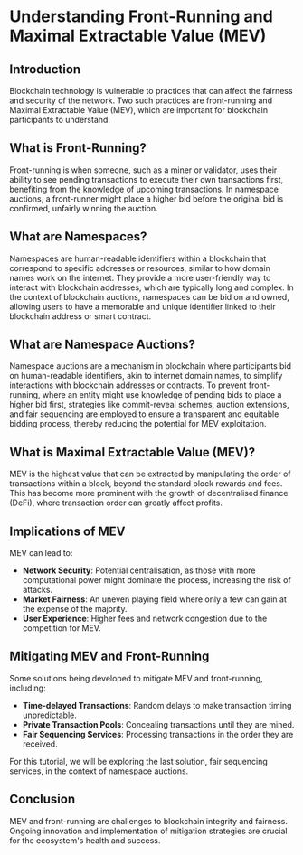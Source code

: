 # Understanding Front-Running and Maximal Extractable Value (MEV)

## Introduction

Blockchain technology is vulnerable to practices that can affect the fairness and security of the network. Two such practices are front-running and Maximal Extractable Value (MEV), which are important for blockchain participants to understand.

## What is Front-Running?

Front-running is when someone, such as a miner or validator, uses their ability to see pending transactions to execute their own transactions first, benefiting from the knowledge of upcoming transactions. In namespace auctions, a front-runner might place a higher bid before the original bid is confirmed, unfairly winning the auction.

## What are Namespaces?

Namespaces are human-readable identifiers within a blockchain that correspond to specific addresses or resources, similar to how domain names work on the internet. They provide a more user-friendly way to interact with blockchain addresses, which are typically long and complex. In the context of blockchain auctions, namespaces can be bid on and owned, allowing users to have a memorable and unique identifier linked to their blockchain address or smart contract.

## What are Namespace Auctions?

Namespace auctions are a mechanism in blockchain where participants bid on human-readable identifiers, akin to internet domain names, to simplify interactions with blockchain addresses or contracts. To prevent front-running, where an entity might use knowledge of pending bids to place a higher bid first, strategies like commit-reveal schemes, auction extensions, and fair sequencing are employed to ensure a transparent and equitable bidding process, thereby reducing the potential for MEV exploitation.

## What is Maximal Extractable Value (MEV)?

MEV is the highest value that can be extracted by manipulating the order of transactions within a block, beyond the standard block rewards and fees. This has become more prominent with the growth of decentralised finance (DeFi), where transaction order can greatly affect profits.

## Implications of MEV

MEV can lead to:

- **Network Security**: Potential centralisation, as those with more computational power might dominate the process, increasing the risk of attacks.
- **Market Fairness**: An uneven playing field where only a few can gain at the expense of the majority.
- **User Experience**: Higher fees and network congestion due to the competition for MEV.

## Mitigating MEV and Front-Running

Some solutions being developed to mitigate MEV and front-running, including:

- **Time-delayed Transactions**: Random delays to make transaction timing unpredictable.
- **Private Transaction Pools**: Concealing transactions until they are mined.
- **Fair Sequencing Services**: Processing transactions in the order they are received.

For this tutorial, we will be exploring the last solution, fair sequencing services, in the context of namespace auctions.

## Conclusion

MEV and front-running are challenges to blockchain integrity and fairness. Ongoing innovation and implementation of mitigation strategies are crucial for the ecosystem's health and success.
